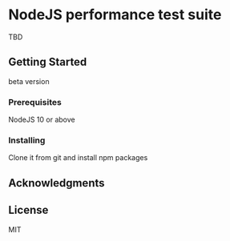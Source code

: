 # NodeJS performance test suite

TBD

## Getting Started

beta version

### Prerequisites

NodeJS 10 or above


### Installing

Clone it from git and install npm packages



## Acknowledgments



## License

MIT
